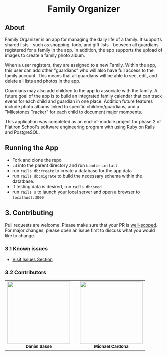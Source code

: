 <h1 style="text-align: center">Family Organizer</h1>

## About

Family Organizer is an app for managing the daily life of a family. It supports shared lists - such as shopping, todo, and gift lists - between all guardians registered for a family in the app. In addition, the app supports the upload of images to create a family photo album.

When a user registers, they are assigned to a new Family. Within the app, this user can add other "guardians" who will also have full access to the family account. This means that all guardians will be able to see, edit, and delete all lists and photos in the app.

Guardians may also add children to the app to associate with the family. A future goal of the app is to build an integrated family calendar that can track evens for each child and guardian in one place. Addition future features include photo albums linked to specific children/guardians, and a "Milestones Tracker" for each child to document major momoents.

This application was completed as an end-of-module project for phase 2 of Flatiron School's software engineering program with using Ruby on Rails and PostgreSQL.

## Running the App
- Fork and clone the repo
- `cd` into the parent directory and run `bundle install`
- run `rails db:create` to create a database for the app data
- run `rails db:migrate` to build the necessary schema within the datatbase.
- If testing data is desired, run `rails db:seed`
- run `rails s` to launch your local server and open a browser to `localhost:3000`


## 3. Contributing
Pull requests are welcome. Please make sure that your PR is <a href="https://www.netlify.com/blog/2020/03/31/how-to-scope-down-prs/">well-scoped</a>. For major changes, please open an issue first to discuss what you would like to change.

### 3.1 Known issues
* <a href="https://github.com/dsasse07/Family-Manager/issues">Visit Issues Section</a>

### 3.2 Contributors
<table>
  <tr>
    <td align="center"><a href="https://github.com/dsasse07"><img src="https://avatars1.githubusercontent.com/u/72173601?s=400&u=57e4654c70d63d16bc5b84e2878d97f770672715&v=4" width="200px;" alt=""/><br /><sub><b>Daniel Sasse</b></sub></a><br />
    <td></td>
    <td align="center"><a href="https://github.com/mcardona9015"><img src="https://avatars.githubusercontent.com/u/73857382?s=460&v=4" width="200px;" alt=""/><br /><sub><b>Michael Cardona</b></sub></a><br />
    </tr>
